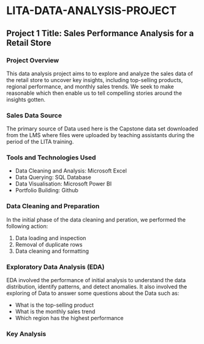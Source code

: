 # LITA-DATA-ANALYSIS-PROJECT

## Project 1 Title: Sales Performance Analysis for a Retail Store

### Project Overview
This data analysis project aims to to explore and analyze the sales data of the retail store to uncover key insights, including top-selling products, regional performance, and monthly sales trends. We seek to make reasonable which then enable us to tell compelling stories around the insights gotten.

### Sales Data Source
The primary source of Data used here is the Capstone data set downloaded from the LMS where files were uploaded by teaching assistants during the period of the LITA training.

### Tools and Technologies Used
- Data Cleaning and Analysis: Microsoft Excel
- Data Querying: SQL Database
- Data Visualisation: Microsoft Power BI
- Portfolio Building: Github

### Data Cleaning and Preparation
In the initial phase of the data cleaning and peration, we performed the following action:
1. Data loading and inspection
2. Removal of duplicate rows
3. Data cleaning and formatting

### Exploratory Data Analysis (EDA)
EDA involved the performance of initial analysis to understand the data distribution, identify patterns, and detect anomalies. It also involved the exploring of Data to answer some questions about the Data such as:
- What is the top-selling product
- What is the monthly sales trend
- Which region has the highest performance

### Key Analysis

